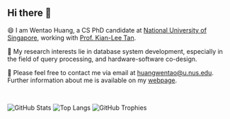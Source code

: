 ## Hi there 👋

😄 I am Wentao Huang, a CS PhD candidate at [National University of Singapore](https://www.nus.edu.sg/), working with [Prof. Kian-Lee Tan](https://www.comp.nus.edu.sg/~tankl/).

🧐 My research interests lie in database system development, especially in the field of query processing, and hardware-software co-design. 

👯 Please feel free to contact me via email at huangwentao@u.nus.edu. Further information about me is available on my [webpage](https://www.comp.nus.edu.sg/~huang/). 

<br>
  
![GitHub Stats](https://github-readme-stats.vercel.app/api?username=fukien&show_icons=true&theme=dark)
![Top Langs](https://github-readme-stats.vercel.app/api/top-langs/?username=fukien&layout=compact&theme=dark)
![GitHub Trophies](https://github-profile-trophy.vercel.app/?username=fukien&theme=darkhub)


<!-- 
![GitHub Streak](https://github-readme-streak-stats.herokuapp.com/?user=fukien&theme=dark)
-->


